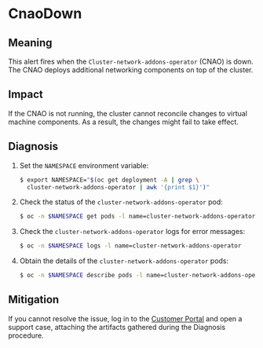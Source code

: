# CnaoDown
<!-- Edited by Jiří Herrmann, 3 Nov 2022 -->

## Meaning

This alert fires when the `Cluster-network-addons-operator` (CNAO) is down.
The CNAO deploys additional networking components on top of the cluster.

## Impact

If the CNAO is not running, the cluster cannot reconcile changes to virtual
machine components. As a result, the changes might fail to take effect.

## Diagnosis

1. Set the `NAMESPACE` environment variable:

   ```bash
   $ export NAMESPACE="$(oc get deployment -A | grep \
     cluster-network-addons-operator | awk '{print $1}')"
   ```

2. Check the status of the `cluster-network-addons-operator` pod:

   ```bash
   $ oc -n $NAMESPACE get pods -l name=cluster-network-addons-operator
   ```

3. Check the `cluster-network-addons-operator` logs for error messages:

   ```bash
   $ oc -n $NAMESPACE logs -l name=cluster-network-addons-operator
   ```

4. Obtain the details of the `cluster-network-addons-operator` pods:

   ```bash
   $ oc -n $NAMESPACE describe pods -l name=cluster-network-addons-operator
   ```

## Mitigation

If you cannot resolve the issue, log in to the
[Customer Portal](https://access.redhat.com) and open a support case,
attaching the artifacts gathered during the Diagnosis procedure.
